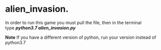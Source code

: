 # alien_invasion. 
  
  In order to run this game you must pull the file, then in the terminal  
  type ***python3.7 alien_invasion.py***  
      
  **Note** If you have a different version of python, run your version instead of python3.7   
